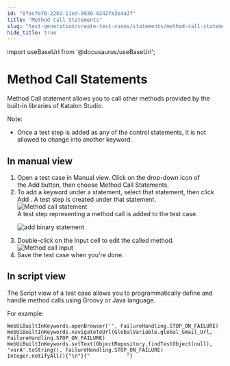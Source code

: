 ```yaml
---
id: "8fecfe70-22b2-11ed-9930-0242fe3e4a3f"
title: "Method Call Statements"
slug: "test-generation/create-test-cases/statements/method-call-statements"
hide_title: true
---
```

import useBaseUrl from '@docusaurus/useBaseUrl';


# <a id="concept-3836" class="anchor_top_offset"/><a id="ariaid-title1" class="anchor_top_offset"/>Method Call Statements

<p xmlns="http://www.w3.org/1999/xhtml" className="p">Method Call statement allows you to call other methods provided by the built-in libraries of <span className="ph">Katalon Studio</span>.</p> 
<div xmlns="http://www.w3.org/1999/xhtml" className="p"><div className="note note note_note"><span className="note__title">Note:</span> <ul className="ul"><li className="li"><p className="p">Once a test step is added as any of the control statements, it is not allowed to change into another keyword.</p></li></ul></div></div>

## <a id="task-5575" class="anchor_top_offset"/>In manual view

<ol xmlns="http://www.w3.org/1999/xhtml" className="ol steps"><li className="li step stepexpand"><span className="ph cmd">Open a test case in&nbsp;<span className="ph uicontrol">Manual</span>&nbsp;view. Click on the drop-down icon of the&nbsp;<span className="ph uicontrol">Add</span> button, then choose <span className="ph uicontrol">Method Call Statements</span>.</span></li><li className="li step stepexpand"><span className="ph cmd">To add a keyword under a statement, select that statement, then click <span className="ph uicontrol">Add</span> . A test step is created under that statement.</span><div className="itemgroup info"><img className="image" width={300} src={useBaseUrl("/8fda60d0-22b2-11ed-9930-0242fe3e4a3f.png")} alt="Method call statement" /></div><div className="itemgroup stepresult">A test step representing a method call  is added to the test case.<p className="p"><img className="image" width={600} src={useBaseUrl("/8fd94f60-22b2-11ed-9930-0242fe3e4a3f.png")} alt="add binary statement" /></p></div></li><li className="li step stepexpand"><span className="ph cmd">Double-click on the <span className="ph uicontrol">Input</span> cell to edit the called method.</span><div className="itemgroup info"><img className="image" width={600} src={useBaseUrl("/8fd38300-22b2-11ed-9930-0242fe3e4a3f.png")} alt="Method call input" /></div></li><li className="li step stepexpand"><span className="ph cmd">Save the test case when you're done. </span></li></ol> 

## <a id="concept-4098" class="anchor_top_offset"/>In script view

                        
<p xmlns="http://www.w3.org/1999/xhtml" className="p"> The <span className="ph uicontrol">Script</span> view of a test case allows you to programmatically define and handle method calls using Groovy or Java language. </p> 
            
<p xmlns="http://www.w3.org/1999/xhtml" className="p">For example:</p> 
            
<pre xmlns="http://www.w3.org/1999/xhtml" className="pre codeblock"><code>WebUiBuiltInKeywords.openBrowser('', FailureHandling.STOP_ON_FAILURE) WebUiBuiltInKeywords.navigateToUrl(GlobalVariable.global_Gmail_Url, FailureHandling.STOP_ON_FAILURE) WebUiBuiltInKeywords.setText(ObjectRepository.findTestObject(null), 'varA'.toString(), FailureHandling.STOP_ON_FAILURE) Integer.notifyAll(){"\n"}{"            "}</code></pre> 
        
